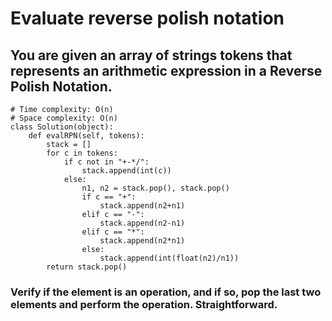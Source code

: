 # Evaluate reverse polish notation

## You are given an array of strings tokens that represents an arithmetic expression in a Reverse Polish Notation.

```
# Time complexity: O(n)
# Space complexity: O(n)
class Solution(object):
    def evalRPN(self, tokens):
        stack = []
        for c in tokens:
            if c not in "+-*/":
                stack.append(int(c))
            else:
                n1, n2 = stack.pop(), stack.pop()
                if c == "+":
                    stack.append(n2+n1)
                elif c == "-":
                    stack.append(n2-n1)
                elif c == "*":
                    stack.append(n2*n1)
                else:
                    stack.append(int(float(n2)/n1))
        return stack.pop()
```

###  Verify if the element is an operation, and if so, pop the last two elements and perform the operation. Straightforward.